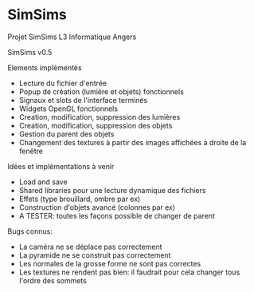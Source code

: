 # SimSims
Projet SimSims L3 Informatique Angers

SimSims v0.5

Elements implémentés
- Lecture du fichier d'entrée
- Popup de création (lumière et objets) fonctionnels
- Signaux et slots de l'interface terminés
- Widgets OpenGL fonctionnels
- Creation, modification, suppression des lumières
- Creation, modification, suppression des objets
- Gestion du parent des objets
- Changement des textures à partir des images affichées à droite de la fenêtre


Idées et implémentations à venir
- Load and save
- Shared libraries pour une lecture dynamique des fichiers
- Effets (type brouillard, ombre par ex)
- Construction d'objets avancé (colonnes par ex)
- A TESTER: toutes les façons possible de changer de parent

Bugs connus:
- La caméra ne se déplace pas correctement
- La pyramide ne se construit pas correctement
- Les normales de la grosse forme ne sont pas correctes
- Les textures ne rendent pas bien: il faudrait pour cela changer tous l'ordre des sommets
